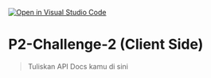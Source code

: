 [![Open in Visual Studio Code](https://classroom.github.com/assets/open-in-vscode-718a45dd9cf7e7f842a935f5ebbe5719a5e09af4491e668f4dbf3b35d5cca122.svg)](https://classroom.github.com/online_ide?assignment_repo_id=12746939&assignment_repo_type=AssignmentRepo)
# P2-Challenge-2 (Client Side)

> Tuliskan API Docs kamu di sini
